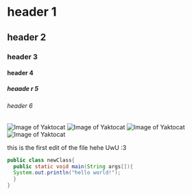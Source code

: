 # header 1
## header 2
### header 3
#### header 4
##### heaade r 5 
###### header 6
![Image of Yaktocat](https://variety.com/wp-content/uploads/2021/07/Rick-Astley-Never-Gonna-Give-You-Up.png)
![Image of Yaktocat](https://media.printables.com/media/prints/494970/images/4032138_c0632250-5f4f-4c3f-a0e6-5b6fd0f81e5b/thumbs/cover/800x800/png/1684951169944246.png)
![Image of Yaktocat](https://i.redd.it/zc1g942fi0u41.jpg)
![Image of Yaktocat](https://m.media-amazon.com/images/M/MV5BZmM0MTI5MjAtYWI4YS00MmUzLWEyYWEtOGQ0YjZjYzQ0NzI3XkEyXkFqcGc@._V1_.jpg)

this is the first edit of the file hehe UwU :3

``` java
public class newClass{
  public static void main(String args[]){
  System.out.println("hello world!");
  }
}
```
